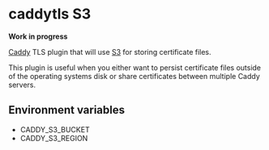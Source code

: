 # caddytls S3
**Work in progress**

[Caddy](https://caddyserver.com) TLS plugin that will use [S3](https://aws.amazon.com/s3/) for storing certificate files.

This plugin is useful when you either want to persist certificate files outside of the operating systems disk or share certificates between multiple Caddy servers.

## Environment variables
- CADDY_S3_BUCKET
- CADDY_S3_REGION
